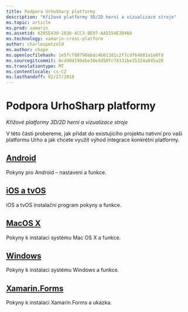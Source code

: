 ```yaml
---
title: Podpora UrhoSharp platformy
description: "Křížové platformy 3D/2D herní a vizualizace stroje"
ms.topic: article
ms.prod: xamarin
ms.assetid: 6205E430-1036-4CC3-8E97-AA5554E3D468
ms.technology: xamarin-cross-platform
author: charlespetzold
ms.author: chape
ms.openlocfilehash: 1e5fcf80790abdc4b613d1c2f7cdf64081a1e0fd
ms.sourcegitcommit: 6cd40d190abe38edd50fc74331be15324a845a28
ms.translationtype: MT
ms.contentlocale: cs-CZ
ms.lasthandoff: 02/27/2018
---
```

# <a name="urhosharp-platform-support"></a>Podpora UrhoSharp platformy

_Křížové platformy 3D/2D herní a vizualizace stroje_

V této části probereme, jak přidat do existujícího projektu nativní pro vaši platformu Urho a jak chcete využít výhod integrace konkrétní platformy.

## <a name="androidgraphics-gamesurhosharpplatformandroidmd"></a>[Android](~/graphics-games/urhosharp/platform/android.md)

Pokyny pro Android – nastavení a funkce.

## <a name="ios-and-tvosgraphics-gamesurhosharpplatformiosmd"></a>[iOS a tvOS](~/graphics-games/urhosharp/platform/ios.md)

iOS a tvOS instalační program pokyny a funkce.

## <a name="macos-xgraphics-gamesurhosharpplatformmacmd"></a>[MacOS X](~/graphics-games/urhosharp/platform/mac.md)

Pokyny k instalaci systému Mac OS X a funkce.

## <a name="windowsgraphics-gamesurhosharpplatformwindowsmd"></a>[Windows](~/graphics-games/urhosharp/platform/windows.md)

Pokyny k instalaci systému Windows a funkce.

## <a name="xamarinformsgraphics-gamesurhosharpplatformxamarin-formsmd"></a>[Xamarin.Forms](~/graphics-games/urhosharp/platform/xamarin-forms.md)

Pokyny k instalaci Xamarin.Forms a ukázka.

